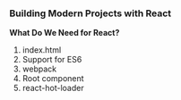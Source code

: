 ### Building Modern Projects with React

**What Do We Need for React?**
1. index.html
2. Support for ES6
3. webpack
4. Root component
5. react-hot-loader